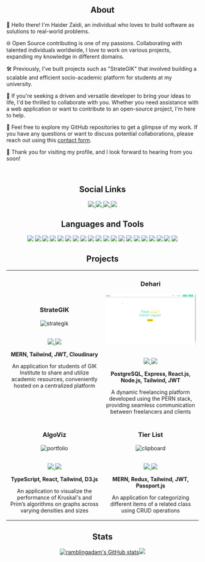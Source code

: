 <h2 align="center">About</h2> 
<div>
	
👋 Hello there! I'm Haider Zaidi, an individual who loves to build software as solutions to real-world problems.

🌐 Open Source contributing is one of my passions. Collaborating with talented individuals worldwide, I love to work on various projects, expanding my knowledge in different domains.

🛠️ Previously, I've built projects such as "StrateGIK" that involved building a scalable and efficient socio-academic platform for students at my university.

<!-- ✍️ I'm also a writer on Medium, where I share my insights, tutorials, and experiences in the development world. You can find my articles on a variety of topics related to software development, MERN stack, and Blockchain technology. -->

<!-- 💼 As a seasoned Freelancer, I've had the privilege of working on diverse projects, excelling in the MERN stack and crafting seamless user experiences. -->

🚀 If you're seeking a driven and versatile developer to bring your ideas to life, I'd be thrilled to collaborate with you. Whether you need assistance with a web application or want to contribute to an open-source project, <!-- or explore Blockchain technology, or learn from my Medium articles, --> I'm here to help.

📩 Feel free to explore my GitHub repositories to get a glimpse of my work. If you have any questions or want to discuss potential collaborations, please reach out using this [contact form](https://haiderzaidi.netlify.app/#contact). 

🙌 Thank you for visiting my profile, and I look forward to hearing from you soon!

</div>

<br>

<h2 align="center">Social Links</h2>
<div align="center">

<a href="https://haiderzaidi.netlify.app" target="_blank">
	<img src="https://img.shields.io/badge/-Website-blue?style=plastic" height=20>
</a>

<a href="https://linkedin.com/in/haider-zaidi-" target="_blank">
	<img src="https://img.shields.io/badge/-LinkedIn-0A66C2?logo=linkedin&logoColor=white&style=plastic" height=20>
</a>

<a href="https://www.codewars.com/users/haiderzaidi07" target="_blank">
	<img src="https://img.shields.io/badge/-CodeWars-B1361E?logo=codewars&logoColor=white&style=plastic" height=20>
</a>

<a href="https://leetcode.com/haiderzaidi07" target="_blank">
	<img src="https://img.shields.io/badge/-LeetCode-FFA116?logo=leetcode&logoColor=white&style=plastic" height=20>
</a>

<!--
To Add Later:
- Twitter
- Medium
- Leetcode
-->
</div>

<h2 align="center">Languages and Tools</h2>
<div align="center">
		<img src="https://img.shields.io/badge/-C-A8B9CC?logo=c&logoColor=white&style=plastic" height=20>
		<img src="https://img.shields.io/badge/-C++-00599C?logo=cplusplus&logoColor=white&style=plastic" height=20>
		<img src="https://img.shields.io/badge/-JavaScript-F7DF1E?logo=javascript&logoColor=white&style=plastic" height=20>
		<img src="https://img.shields.io/badge/-TypeScript-3178C6?logo=typescript&logoColor=white&style=plastic" height=20>
		<img src="https://img.shields.io/badge/-HTML5-E34F26?logo=html5&logoColor=white&style=plastic" height=20>
		<img src="https://img.shields.io/badge/-CSS3-1572B6?logo=css3&logoColor=white&style=plastic" height=20>
		<img src="https://img.shields.io/badge/-MongoDB-47A248?logo=mongodb&logoColor=white&style=plastic" height=20>
		<img src="https://img.shields.io/badge/-Express.js-444444?logo=express&logoColor=white&style=plastic" height=20>
		<img src="https://img.shields.io/badge/-React-61DAFB?logo=react&logoColor=white&style=plastic" height=20>
		<img src="https://img.shields.io/badge/-Node.js-339933?logo=node.js&logoColor=white&style=plastic" height=20>
		<img src="https://img.shields.io/badge/-Tailwind-06B6D4?logo=tailwindcss&logoColor=white&style=plastic" height=20>
		<img src="https://img.shields.io/badge/-Redux-764ABC?logo=redux&logoColor=white&style=plastic" height=20>
		<img src="https://img.shields.io/badge/-Passport.js-34E27A?logo=passport&logoColor=white&style=plastic" height=20>
		<img src="https://img.shields.io/badge/-D3.js-F9A03C?logo=d3.js&logoColor=white&style=plastic" height=20>
		<img src="https://img.shields.io/badge/-JWT-D500F9?logo=jsonwebtokens&logoColor=white&style=plastic" height=20>
		<img src="https://img.shields.io/badge/-Git-F05032?logo=git&logoColor=white&style=plastic" height=20>
		<img src="https://img.shields.io/badge/-Vite-646CFF?logo=vite&logoColor=white&style=plastic" height=20>
		<img src="https://img.shields.io/badge/-Postman-FF6C37?logo=postman&logoColor=white&style=plastic" height=20>
		<img src="https://img.shields.io/badge/-Netlify-00C7B7?logo=netlify&logoColor=white&style=plastic" height=20>
		<img src="https://img.shields.io/badge/-Cloudinary-3448C5?logo=cloudinary&logoColor=white&style=plastic" height=20>
<!-- 		<img src="https://img.shields.io/badge/-Docker-2496ED?logo=docker&logoColor=white&style=plastic" height=20> -->
</div>

<h2 align="center">Projects</h2>

<div align="center">
  <table>
    <tr>
     <td width="50%">
       <h3 align="center" color="white">StrateGIK</h3>
       <div align="center">  
         <img src="https://github.com/haiderzaidi07/haiderzaidi07/blob/main/strategik-new.gif?raw=true" alt="strategik" width="100%" />
         <br><br>
         <p>
          <a href="https://strategik.netlify.app/" target="_blank">
             <img src="https://img.shields.io/badge/Live Site-blue??style=plastic"/>
           </a>
           <a href="https://github.com/haiderzaidi07/strategik-beta" target="_blank">
             <img src="https://img.shields.io/badge/Code-blue??style=plastic&logo=github"/>
           </a>
         </p>
         <p align="center">
           <strong>MERN, Tailwind, JWT, Cloudinary</strong>
         </p>
         <p>
					 An application for students of GIK Institute to share and utilize academic resources, conveniently hosted on a centralized platform
         </p>
       </div>  
  			<td width="50%">
       <h3 align="center" color="white">Dehari</h3>
       <div align="center">  
      	 <img src="https://github.com/haiderzaidi07/haiderzaidi07/blob/main/dehari.gif?raw=true" alt="dehari" width="100%" />
         <br><br>
         <p>
           <a href="https://github.com/haiderzaidi07/dehari-frontend" target="_blank">
             <img src="https://img.shields.io/badge/Frontend-blue??style=plastic&logo=github"/>
           </a>
					 <a href="https://github.com/haiderzaidi07/dehari-backend" target="_blank">
	            <img src="https://img.shields.io/badge/Backend-blue??style=plastic&logo=github"/>
	          </a>
         </p>
         <p align="center">
           <strong>PostgreSQL, Express, React.js, Node.js, Tailwind, JWT</strong>
         </p>
         <p>
					 A dynamic freelancing platform developed using the PERN stack, providing seamless communication between freelancers and clients
         </p>
       </div>		
				<tr>
  				<td width="50%">
       <h3 align="center" color="white">AlgoViz</h3>
       <div align="center">  
         <img src="https://github.com/haiderzaidi07/haiderzaidi07/blob/main/algoviz.gif?raw=true" alt="portfolio" width="100%" />
         <br><br>
         <p>
					<a href="https://algovyz.netlify.app" target="_blank">
							<img src="https://img.shields.io/badge/Live Site-blue??style=plastic"/>
					</a>
           <a href="https://github.com/haiderzaidi07/algoviz" target="_blank">
             <img src="https://img.shields.io/badge/Code-blue??style=plastic&logo=github"/>
           </a>
         </p>
         <p align="center">
           <strong>TypeScript, React, Tailwind, D3.js</strong>
         </p>
         <p>
					 An application to visualize the performance of Kruskal's and Prim’s algorithms on graphs across varying densities and sizes
         </p>
       </div>		
					<td width="50%">
						<h3 align="center" color="white">Tier List</h3>
						<div align="center">  
								<img src="https://github.com/haiderzaidi07/haiderzaidi07/blob/main/tierlist-new.gif?raw=true" alt="clipboard" width="100%" />
								<br><br>
								<p>
										<a href="https://tier-list.netlify.app" target="_blank">
												<img src="https://img.shields.io/badge/Live Site-blue??style=plastic"/>
										</a> 
										<a href="https://github.com/haiderzaidi07/tier-list-backend" target="_blank">
												<img src="https://img.shields.io/badge/Code-blue??style=plastic&logo=github"/>
										</a>
								</p>
								<p align="center">
										<strong>MERN, Redux, Tailwind, JWT, Passport.js</strong>
								</p>
								<p>
									An application for categorizing different items of a related class using CRUD operations
								</p>
						</div>  
</table>

 <div align="center">
<table>

<h2 align="center">Stats</h2>
<a href="http://www.github.com/haiderzaidi07">
<img src="https://github-readme-stats.vercel.app/api?username=haiderzaidi07&theme=algolia&show_icons=true&hide=&count_private=true&hide_border=true&show_icons=true" width="50%" alt="ramblingadam's GitHub stats" /></a>
<a href="http://www.github.com/haiderzaidi07"><img src="https://github-readme-streak-stats.herokuapp.com/?user=haiderzaidi07&theme=algolia&hide_border=true" width="50%"/></a>

 <!--
<p align="left" dir="auto">Code Wars:
<a href="https://www.codewars.com/users/haiderzaidi07" rel="nofollow"><img src="https://www.codewars.com/users/haiderzaidi07/badges/large" style="max-width: 50%;"></a>
</p>
-->
